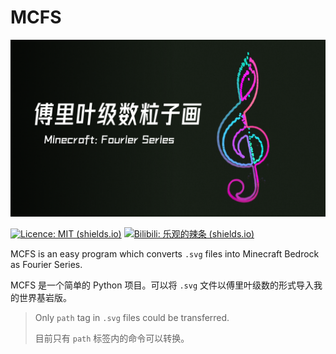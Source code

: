 # MCFS
<p align="center">
<a href="https://github.com/FedDragon/PEC">
<img src="https://raw.githubusercontent.com/FedDragon1/MCFS/main/lib/images/MCFS.png">
</a>
</p>

[![Licence: MIT (shields.io)](https://img.shields.io/badge/Licence-MIT-blueviolet)](http://choosealicense.com/licenses/mit/) 
[![Bilibili: 乐观的辣条 (shields.io)](https://img.shields.io/badge/Bilibili-%E4%B9%90%E8%A7%82%E7%9A%84%E8%BE%A3%E6%9D%A1-blueviolet)](https://space.bilibili.com/509754182)  

MCFS is an easy program which converts `.svg` files into Minecraft Bedrock as Fourier Series. 

MCFS 是一个简单的 Python 项目。可以将 `.svg` 文件以傅里叶级数的形式导入我的世界基岩版。

> Only `path` tag in `.svg` files could be transferred.
>
> 目前只有 `path` 标签内的命令可以转换。

## 
